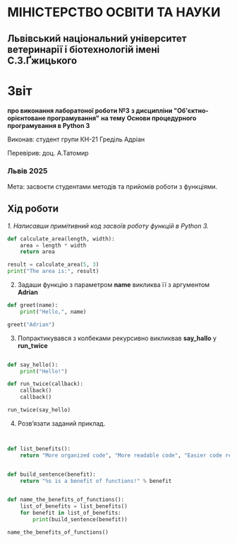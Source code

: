# МІНІСТЕРСТВО ОСВІТИ ТА НАУКИ

## Львівський національний університет ветеринарії і біотехнологій імені С.З.Ґжицького

# Звіт

**про виконання лаборатоної роботи №3**
**з дисципліни "Об'єктно-орієнтоване програмування"**
**на тему** 
**Основи процедурного програмування в Python 3**

Виконав: студент групи КН-21 Греділь Адріан

Перевірив: доц. А.Татомир

### Львів 2025

Мета: засвоєти студентами методів та прийомів роботи з функціями.

## Хід роботи

*1. Написавши примітивний код засвоїв роботу функцій в Python 3.*

```py
def calculate_area(length, width):
    area = length * width
    return area

result = calculate_area(5, 3)
print("The area is:", result)

```

2. Задаши функцію з параметром **name** викликва її з аргументом **Adrian**

```py
def greet(name):  
    print("Hello,", name)

greet("Adrian")    

```

3. Попрактикувався з колбеками рекурсивно викликвав **say_hallo** у **run_twice**

```py

def say_hello():
    print("Hello!")

def run_twice(callback):
    callback()
    callback()

run_twice(say_hello)


```

4. Розв’язати заданий приклад.

```py


def list_benefits():
    return "More organized code", "More readable code", "Easier code reuse", "Allowing programmers to share and connect code together"


def build_sentence(benefit):
    return "%s is a benefit of functions!" % benefit


def name_the_benefits_of_functions():
    list_of_benefits = list_benefits()
    for benefit in list_of_benefits:
        print(build_sentence(benefit))

name_the_benefits_of_functions()

```